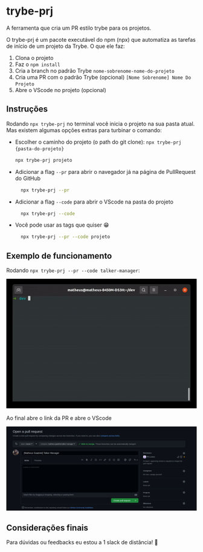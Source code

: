 # trybe-prj

A ferramenta que cria um PR estilo trybe para os projetos.

O trybe-prj é um pacote executável do npm (npx) que automatiza as tarefas de início de um projeto da Trybe. O que ele faz:

1. Clona o projeto
2. Faz o `npm install`
3. Cria a branch no padrão Trybe
   `nome-sobrenome-nome-do-projeto`
4. Cria uma PR com o padrão Trybe (opcional)
   `[Nome Sobrenome] Nome Do Projeto`
5. Abre o VScode no projeto (opcional)

## Instruções

Rodando `npx trybe-prj` no terminal você inicia o projeto na sua pasta atual. Mas existem algumas opções extras para turbinar o comando:

- Escolher o caminho do projeto (o path do git clone): `npx trybe-prj {pasta-do-projeto}`

  ```bash
  npx trybe-prj projeto
  ```

- Adicionar a flag `--pr` para abrir o navegador já na página de PullRequest do GitHub

  ```bash
    npx trybe-prj --pr
  ```

- Adicionar a flag `--code` para abrir o VScode na pasta do projeto

  ```bash
    npx trybe-prj --code
  ```

- Você pode usar as tags que quiser 😁

  ```bash
    npx trybe-prj --pr --code projeto
  ```

## Exemplo de funcionamento

Rodando `npx trybe-prj --pr --code talker-manager`:

![terminal exemplo](resources/terminal-example.gif)

Ao final abre o link da PR e abre o VScode

![pullrequest exemplo](resources/pr-example.png)

## Considerações finais

Para dúvidas ou feedbacks eu estou a 1 slack de distância! 🚀
